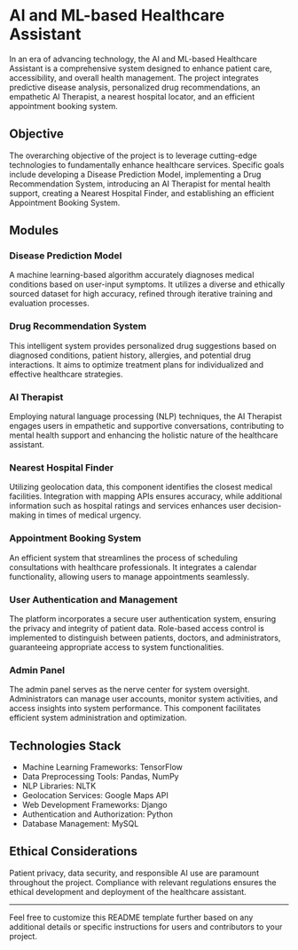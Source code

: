 # AI and ML-based Healthcare Assistant

In an era of advancing technology, the AI and ML-based Healthcare Assistant is a comprehensive system designed to enhance patient care, accessibility, and overall health management. The project integrates predictive disease analysis, personalized drug recommendations, an empathetic AI Therapist, a nearest hospital locator, and an efficient appointment booking system.

## Objective

The overarching objective of the project is to leverage cutting-edge technologies to fundamentally enhance healthcare services. Specific goals include developing a Disease Prediction Model, implementing a Drug Recommendation System, introducing an AI Therapist for mental health support, creating a Nearest Hospital Finder, and establishing an efficient Appointment Booking System.

## Modules

### Disease Prediction Model

A machine learning-based algorithm accurately diagnoses medical conditions based on user-input symptoms. It utilizes a diverse and ethically sourced dataset for high accuracy, refined through iterative training and evaluation processes.

### Drug Recommendation System

This intelligent system provides personalized drug suggestions based on diagnosed conditions, patient history, allergies, and potential drug interactions. It aims to optimize treatment plans for individualized and effective healthcare strategies.

### AI Therapist

Employing natural language processing (NLP) techniques, the AI Therapist engages users in empathetic and supportive conversations, contributing to mental health support and enhancing the holistic nature of the healthcare assistant.

### Nearest Hospital Finder

Utilizing geolocation data, this component identifies the closest medical facilities. Integration with mapping APIs ensures accuracy, while additional information such as hospital ratings and services enhances user decision-making in times of medical urgency.

### Appointment Booking System

An efficient system that streamlines the process of scheduling consultations with healthcare professionals. It integrates a calendar functionality, allowing users to manage appointments seamlessly.

### User Authentication and Management

The platform incorporates a secure user authentication system, ensuring the privacy and integrity of patient data. Role-based access control is implemented to distinguish between patients, doctors, and administrators, guaranteeing appropriate access to system functionalities.

### Admin Panel

The admin panel serves as the nerve center for system oversight. Administrators can manage user accounts, monitor system activities, and access insights into system performance. This component facilitates efficient system administration and optimization.

## Technologies Stack

- Machine Learning Frameworks: TensorFlow
- Data Preprocessing Tools: Pandas, NumPy
- NLP Libraries: NLTK
- Geolocation Services: Google Maps API
- Web Development Frameworks: Django
- Authentication and Authorization: Python
- Database Management: MySQL

## Ethical Considerations

Patient privacy, data security, and responsible AI use are paramount throughout the project. Compliance with relevant regulations ensures the ethical development and deployment of the healthcare assistant.

---

Feel free to customize this README template further based on any additional details or specific instructions for users and contributors to your project.
